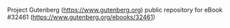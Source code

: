 Project Gutenberg (https://www.gutenberg.org) public repository for eBook #32461 (https://www.gutenberg.org/ebooks/32461)
